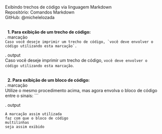 Exibindo trechos de código via linguagem Markdown    
Repositório: Comandos Markdown  
GitHub: @michelelozada    
&nbsp;
     
&nbsp;
**1. Para exibição de um trecho de código:**  
. marcação  
``Caso você deseje imprimir um trecho de código, `você deve envolver o código utilizando esta marcação`.``    

. output  
Caso você deseje imprimir um trecho de código, `você deve envolver o código utilizando esta marcação`.  
&nbsp;
     
&nbsp; 
**2. Para exibição de um bloco de código:**  
. marcação    
Utilize o mesmo procedimento acima, mas agora envolva o bloco de código entre o sinais: ```  

. output    
````
A marcação assim utilizada
faz com que o bloco de código
multilinhas
seja assim exibido
````